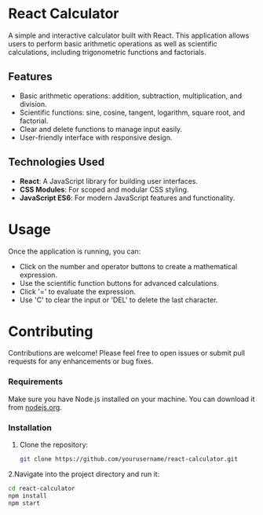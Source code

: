 # React Calculator

A simple and interactive calculator built with React. This application allows users to perform basic arithmetic operations as well as scientific calculations, including trigonometric functions and factorials.

## Features

- Basic arithmetic operations: addition, subtraction, multiplication, and division.
- Scientific functions: sine, cosine, tangent, logarithm, square root, and factorial.
- Clear and delete functions to manage input easily.
- User-friendly interface with responsive design.

## Technologies Used

- **React**: A JavaScript library for building user interfaces.
- **CSS Modules**: For scoped and modular CSS styling.
- **JavaScript ES6**: For modern JavaScript features and functionality.

# Usage
  Once the application is running, you can:

 - Click on the number and operator buttons to create a mathematical expression.
 - Use the scientific function buttons for advanced calculations.
 - Click '=' to evaluate the expression.
 - Use 'C' to clear the input or 'DEL' to delete the last character.

# Contributing
  
  Contributions are welcome! Please feel free to open issues or submit pull requests for any enhancements or bug fixes.


### Requirements

Make sure you have Node.js installed on your machine. You can download it from [nodejs.org](https://nodejs.org/).

### Installation

1. Clone the repository:

   ```bash
   git clone https://github.com/yourusername/react-calculator.git
2.Navigate into the project directory and run it:
  ```bash
  cd react-calculator
  npm install
  npm start

